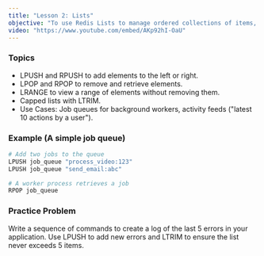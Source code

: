 ```yaml
---
title: "Lesson 2: Lists"
objective: "To use Redis Lists to manage ordered collections of items, ideal for queues and feeds."
video: "https://www.youtube.com/embed/AKp92hI-OaU"
---
```


### Topics

- LPUSH and RPUSH to add elements to the left or right.
- LPOP and RPOP to remove and retrieve elements.
- LRANGE to view a range of elements without removing them.
- Capped lists with LTRIM.
- Use Cases: Job queues for background workers, activity feeds ("latest 10 actions by a user").

### Example (A simple job queue)

```bash
# Add two jobs to the queue
LPUSH job_queue "process_video:123"
LPUSH job_queue "send_email:abc"

# A worker process retrieves a job
RPOP job_queue
```

### Practice Problem

Write a sequence of commands to create a log of the last 5 errors in your application. Use LPUSH to add new errors and LTRIM to ensure the list never exceeds 5 items.
